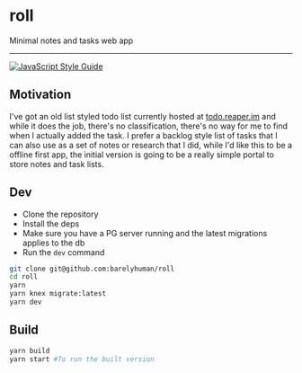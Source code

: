 # roll

Minimal notes and tasks web app

---

[![JavaScript Style Guide](https://cdn.rawgit.com/standard/standard/master/badge.svg)](https://github.com/standard/standard)


## Motivation

I've got an old list styled todo list currently hosted at [todo.reaper.im](https://todo.reaper.im) and while it does the job, there's no classification, there's no way for me to find when I actually added the task. I prefer a backlog style list of tasks that I can also use as a set of notes or research that I did, while I'd like this to be a offline first app, the initial version is going to be a really simple portal to store notes and task lists.

## Dev

- Clone the repository
- Install the deps
- Make sure you have a PG server running and the latest migrations applies to the db
- Run the `dev` command

```sh
git clone git@github.com:barelyhuman/roll
cd roll
yarn
yarn knex migrate:latest
yarn dev
```

## Build 
```sh 
yarn build 
yarn start #To run the built version 
```


